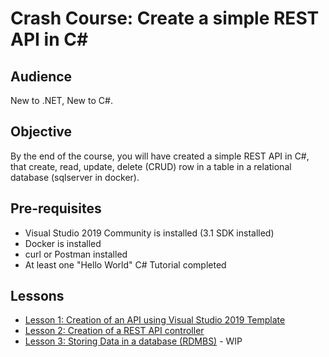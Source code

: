 # Crash Course: Create a simple REST API in C#

## Audience

New to .NET, New to C#.

## Objective

By the end of the course, you will have created a simple REST API in C#, that create, read, update, delete (CRUD) row in a table in a relational database (sqlserver in docker). 

## Pre-requisites

* Visual Studio 2019 Community is installed (3.1 SDK installed)
* Docker is installed
* curl or Postman installed
* At least one "Hello World" C# Tutorial completed

## Lessons

* [Lesson 1: Creation of an API using Visual Studio 2019 Template](./Lesson1/README.md)
* [Lesson 2: Creation of a REST API controller](./Lesson2/README.md)
* [Lesson 3: Storing Data in a database (RDMBS)](./Lesson3/README.md) - WIP